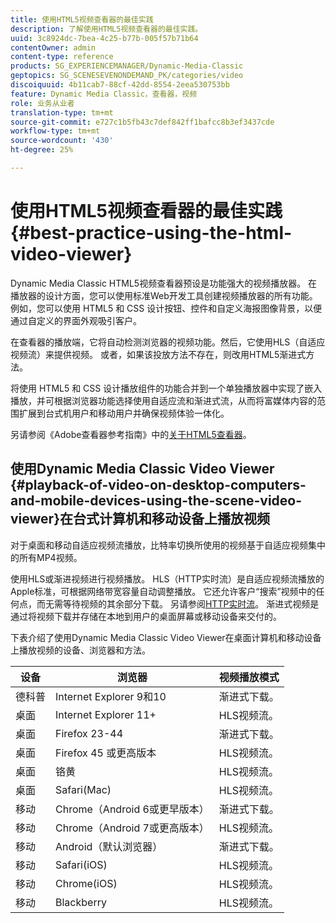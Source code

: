 ```yaml
---
title: 使用HTML5视频查看器的最佳实践
description: 了解使用HTML5视频查看器的最佳实践。
uuid: 3c8924dc-7bea-4c25-b77b-005f57b71b64
contentOwner: admin
content-type: reference
products: SG_EXPERIENCEMANAGER/Dynamic-Media-Classic
geptopics: SG_SCENESEVENONDEMAND_PK/categories/video
discoiquuid: 4b11cab7-88cf-42dd-8554-2eea530753bb
feature: Dynamic Media Classic，查看器，视频
role: 业务从业者
translation-type: tm+mt
source-git-commit: e727c1b5fb43c7def842ff1bafcc8b3ef3437cde
workflow-type: tm+mt
source-wordcount: '430'
ht-degree: 25%

---
```



# 使用HTML5视频查看器的最佳实践{#best-practice-using-the-html-video-viewer}

Dynamic Media Classic HTML5视频查看器预设是功能强大的视频播放器。 在播放器的设计方面，您可以使用标准Web开发工具创建视频播放器的所有功能。 例如，您可以使用 HTML5 和 CSS 设计按钮、控件和自定义海报图像背景，以便通过自定义的界面外观吸引客户。

在查看器的播放端，它将自动检测浏览器的视频功能。然后，它使用HLS（自适应视频流）来提供视频。 或者，如果该投放方法不存在，则改用HTML5渐进式方法。

将使用 HTML5 和 CSS 设计播放组件的功能合并到一个单独播放器中实现了嵌入播放，并可根据浏览器功能选择使用自适应流和渐进式流，从而将富媒体内容的范围扩展到台式机用户和移动用户并确保视频体验一体化。

另请参阅《Adobe查看器参考指南》中的[关于HTML5查看器](https://experienceleague.adobe.com/docs/dynamic-media-developer-resources/library/viewers-for-aem-assets-only/c-html5-aem-asset-viewers.html?lang=en#viewers-for-aem-assets-only)。

## 使用Dynamic Media Classic Video Viewer {#playback-of-video-on-desktop-computers-and-mobile-devices-using-the-scene-video-viewer}在台式计算机和移动设备上播放视频

对于桌面和移动自适应视频流播放，比特率切换所使用的视频基于自适应视频集中的所有MP4视频。

使用HLS或渐进视频进行视频播放。 HLS（HTTP实时流）是自适应视频流播放的Apple标准，可根据网络带宽容量自动调整播放。 它还允许客户“搜索”视频中的任何点，而无需等待视频的其余部分下载。 另请参阅[HTTP实时流](https://developer.apple.com/streaming/)。 渐进式视频是通过将视频下载并存储在本地到用户的桌面屏幕或移动设备来交付的。

下表介绍了使用Dynamic Media Classic Video Viewer在桌面计算机和移动设备上播放视频的设备、浏览器和方法。

| 设备 | 浏览器 | 视频播放模式 |
|--- |--- |--- |
| 德科普 | Internet Explorer 9和10 | 渐进式下载。 |
| 桌面 | Internet Explorer 11+ | HLS视频流。 |
| 桌面 | Firefox 23-44 | 渐进式下载。 |
| 桌面 | Firefox 45 或更高版本 | HLS视频流。 |
| 桌面 | 铬黄 | HLS视频流。 |
| 桌面 | Safari(Mac) | HLS视频流。 |
| 移动 | Chrome（Android 6或更早版本） | 渐进式下载。 |
| 移动 | Chrome（Android 7或更高版本） | HLS视频流。 |
| 移动 | Android（默认浏览器） | 渐进式下载。 |
| 移动 | Safari(iOS) | HLS视频流。 |
| 移动 | Chrome(iOS) | HLS视频流。 |
| 移动 | Blackberry | HLS视频流。 |
